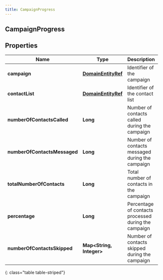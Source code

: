 ```yaml
---
title: CampaignProgress
---
```

## CampaignProgress


## Properties

| Name | Type | Description | Notes |
| ------------ | ------------- | ------------- | ------------- |
| **campaign** | <!----><!---->[**DomainEntityRef**](DomainEntityRef.html)<!----> | Identifier of the campaign |  |
| **contactList** | <!----><!---->[**DomainEntityRef**](DomainEntityRef.html)<!----> | Identifier of the contact list |  |
| **numberOfContactsCalled** | <!----><!---->**Long**<!----> | Number of contacts called during the campaign |  [optional] |
| **numberOfContactsMessaged** | <!----><!---->**Long**<!----> | Number of contacts messaged during the campaign |  [optional] |
| **totalNumberOfContacts** | <!----><!---->**Long**<!----> | Total number of contacts in the campaign |  [optional] |
| **percentage** | <!----><!---->**Long**<!----> | Percentage of contacts processed during the campaign |  [optional] |
| **numberOfContactsSkipped** | <!----><!---->**Map&lt;String, Integer&gt;**<!----> | Number of contacts skipped during the campaign |  [optional] |
{: class="table table-striped"}



